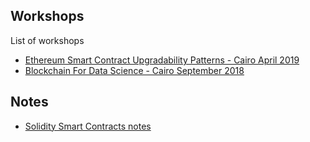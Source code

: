 ## Workshops
List of workshops

- [Ethereum Smart Contract Upgradability Patterns - Cairo April 2019](https://github.com/aabdulwahed/contract-upgradability-Cairo-workshop-2019)
- [Blockchain For Data Science - Cairo September 2018](https://github.com/aabdulwahed/BlockchainForDataScience-Cairo-Sep-2018)


##  Notes
- [Solidity Smart Contracts notes](https://github.com/0x3bfc/Awesome-Smart-Contracts-Notes) 
